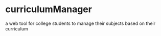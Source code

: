 # curriculumManager
a web tool for college students to manage their subjects based on their curriculum
